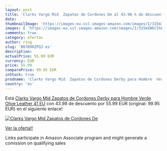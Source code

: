 ```yaml
---
layout: post
title: 'Clarks Vargo Mid  Zapatos de Cordones De al 43.98 % de descuento'
date: 
thumbnailImage: 'https://images-eu.ssl-images-amazon.com/images/I/315mIWbCIhL._SL200_.jpg'
images: [ 'https://images-eu.ssl-images-amazon.com/images/I/315mIWbCIhL._SL200_.jpg' ]
comments: true
category: ofertas
author: ring
slug: 'B07B98ZPQJ-es'
description:
actualPrice: 55.99 EUR
currency: EUR
price: 55.99
comparePrice: 99.95 EUR
inStock: true
prodname: 'Clarks Vargo Mid  Zapatos de Cordones Derby para Hombre  Verde  Olive Leather   41 EU'
country: 'es'
---
```


Está [Clarks Vargo Mid  Zapatos de Cordones Derby para Hombre  Verde  Olive Leather   41 EU](https://www.amazon.es/dp/B07B98ZPQJ/?tag=tolees-21) con 43.98 de descuento por 55.99 EUR (original: 99.95 EUR) en el siguiente enlace!

[![Clarks Vargo Mid  Zapatos de Cordones De](https://images-eu.ssl-images-amazon.com/images/I/315mIWbCIhL._SL200_.jpg)](https://www.amazon.es/dp/B07B98ZPQJ/?tag=tolees-21)

[Ver la oferta!!](https://www.amazon.es/dp/B07B98ZPQJ/?tag=tolees-21)

Links participate in Amazon Associate program and might generate a comission on qualifying sales


